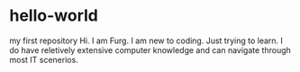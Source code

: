 # hello-world
my first repository 
Hi. I am Furg. I am new to coding. Just trying to learn. I do have reletively extensive computer knowledge and can navigate through most IT scenerios.
